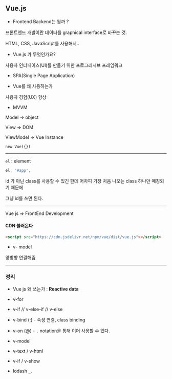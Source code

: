 ## Vue.js



* Frontend Backend는 뭘까 ?

프론트엔드 개발이란 데이터를 graphical interface로 바꾸는 것.

HTML, CSS, JavaScript를 사용해서..



* Vue.js 가 무엇인가요?

사용자 인터페이스(UI)를 만들기 위한 프로그레시브 프레임워크





* SPA(Single Page Application)



* Vue를 왜 사용하는가

사용자 경험(UX) 향상



* MVVM

Model => object

 View => DOM

ViewModel => Vue Instance

```
new Vue({})
```





___

`el` : element

```javascript
el: '#app',
```

id 가 아닌 class를 사용할 수 있긴 한데 어차피 가장 처음 나오는 class 하나만 매칭되기 때문에

그냥 id를 쓰면 된다.

___

Vue js => FrontEnd Development





#### CDN 불러온다

```html
<script src="https://cdn.jsdelivr.net/npm/vue/dist/vue.js"></script>
```



* v- model

양방향 연결해줌

___

### 정리



* Vue js 왜 쓰는가 : **Reactive data**

* v-for
* v-if // v-else-if // v-else
* v-bind (:) - 속성 연결, class binding
* v-on (@) - `.` notation을 통해 이어 사용할 수 있다.
* v-model
* v-text / v-html
* v-if / v-show
* lodash `_.`